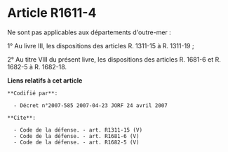 # Article R1611-4

Ne sont pas applicables aux départements d'outre-mer : 

1° Au livre III, les dispositions des articles R. 1311-15 à R. 1311-19 ; 

2° Au titre VIII du présent livre, les dispositions des articles R. 1681-6 et R. 1682-5 à R. 1682-18.

**Liens relatifs à cet article**

	**Codifié par**:

	  - Décret n°2007-585 2007-04-23 JORF 24 avril 2007

	**Cite**:

	  - Code de la défense. - art. R1311-15 (V)
	  - Code de la défense. - art. R1681-6 (V)
	  - Code de la défense. - art. R1682-5 (V)
